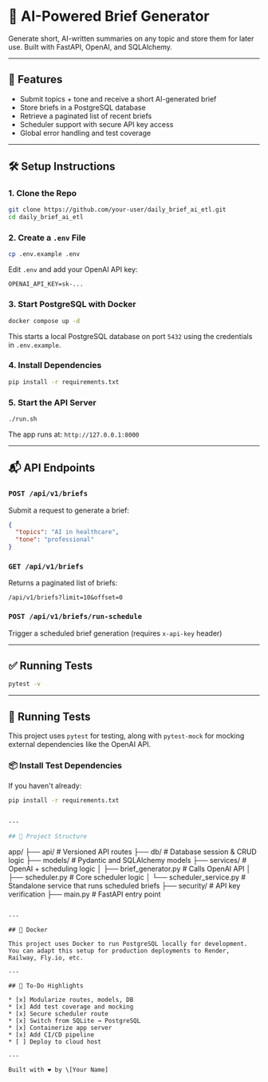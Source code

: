 # 📰 AI-Powered Brief Generator

Generate short, AI-written summaries on any topic and store them for later use. Built with FastAPI, OpenAI, and SQLAlchemy.

---

## 🚀 Features

* Submit topics + tone and receive a short AI-generated brief
* Store briefs in a PostgreSQL database
* Retrieve a paginated list of recent briefs
* Scheduler support with secure API key access
* Global error handling and test coverage

---

## 🛠️ Setup Instructions

### 1. Clone the Repo

```bash
git clone https://github.com/your-user/daily_brief_ai_etl.git
cd daily_brief_ai_etl
```

### 2. Create a `.env` File

```bash
cp .env.example .env
```

Edit `.env` and add your OpenAI API key:

```env
OPENAI_API_KEY=sk-...
```

### 3. Start PostgreSQL with Docker

```bash
docker compose up -d
```

This starts a local PostgreSQL database on port `5432` using the credentials in `.env.example`.

### 4. Install Dependencies

```bash
pip install -r requirements.txt
```

### 5. Start the API Server

```bash
./run.sh
```

The app runs at: `http://127.0.0.1:8000`

---

## 📬 API Endpoints

### `POST /api/v1/briefs`

Submit a request to generate a brief:

```json
{
  "topics": "AI in healthcare",
  "tone": "professional"
}
```

### `GET /api/v1/briefs`

Returns a paginated list of briefs:

```
/api/v1/briefs?limit=10&offset=0
```

### `POST /api/v1/briefs/run-schedule`

Trigger a scheduled brief generation (requires `x-api-key` header)

---

## ✅ Running Tests

```bash
pytest -v
```
---

## 🧪 Running Tests

This project uses `pytest` for testing, along with `pytest-mock` for mocking external dependencies like the OpenAI API.

### 📦 Install Test Dependencies
If you haven't already:
```bash
pip install -r requirements.txt


---

## 🧠 Project Structure

```
app/
├── api/            # Versioned API routes
├── db/             # Database session & CRUD logic
├── models/         # Pydantic and SQLAlchemy models
├── services/       # OpenAI + scheduling logic
│   ├── brief_generator.py   # Calls OpenAI API
│   ├── scheduler.py         # Core scheduler logic
│   └── scheduler_service.py # Standalone service that runs scheduled briefs
├── security/       # API key verification
├── main.py         # FastAPI entry point
```

---

## 🐳 Docker

This project uses Docker to run PostgreSQL locally for development. You can adapt this setup for production deployments to Render, Railway, Fly.io, etc.

---

## 🧩 To-Do Highlights

* [x] Modularize routes, models, DB
* [x] Add test coverage and mocking
* [x] Secure scheduler route
* [x] Switch from SQLite → PostgreSQL
* [x] Containerize app server
* [x] Add CI/CD pipeline
* [ ] Deploy to cloud host

---

Built with ❤️ by \[Your Name]
